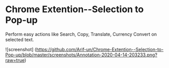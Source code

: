 # Chrome Extention--Selection to Pop-up
Perform easy actions like Search, Copy, Translate, Currency Convert on selected text.

![screenshot] (https://github.com/Arif-un/Chrome-Extention--Selection-to-Pop-up/blob/master/screenshots/Annotation-2020-04-14-203233.png?raw=true)
